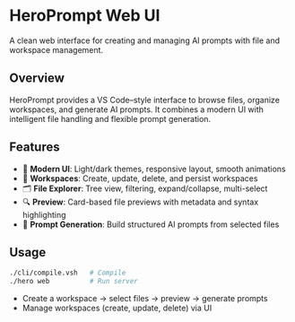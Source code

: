# HeroPrompt Web UI

A clean web interface for creating and managing AI prompts with file and workspace management.

## Overview

HeroPrompt provides a VS Code–style interface to browse files, organize workspaces, and generate AI prompts. It combines a modern UI with intelligent file handling and flexible prompt generation.

## Features

* 🎨 **Modern UI**: Light/dark themes, responsive layout, smooth animations
* 📁 **Workspaces**: Create, update, delete, and persist workspaces
* 🗂️ **File Explorer**: Tree view, filtering, expand/collapse, multi-select
* 🔍 **Preview**: Card-based file previews with metadata and syntax highlighting
* 🚀 **Prompt Generation**: Build structured AI prompts from selected files

## Usage

```bash
./cli/compile.vsh   # Compile
./hero web          # Run server
```

* Create a workspace → select files → preview → generate prompts
* Manage workspaces (create, update, delete) via UI
